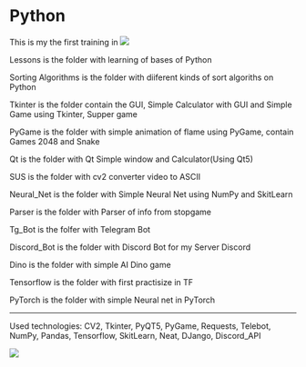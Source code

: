 # Python

This is my the first training in  [![](https://img.shields.io/badge/Python-3776AB?style=for-the-badge&logo=python&logoColor=white)](Python/)

Lessons is the folder with learning of bases of Python

Sorting Algorithms is the folder with diiferent kinds of sort algoriths on Python

Tkinter is the folder contain the GUI, Simple Calculator with GUI and Simple Game using Tkinter, Supper game

PyGame is the folder with simple animation of flame using PyGame, contain Games 2048 and Snake

Qt is the folder with Qt Simple window and Calculator(Using Qt5)

SUS is the folder with cv2 converter video to ASCII

Neural_Net is the folder with Simple Neural Net using NumPy and SkitLearn

Parser is the folder with Parser of info from stopgame

Tg_Bot is the folfer with Telegram Bot

Discord_Bot is the folder with Discord Bot for my Server Discord

Dino is the folder with simple AI Dino game 

Tensorflow is the folder with first practisize in TF

PyTorch is the folder with simple Neural net in PyTorch

----------------------------------------------------------------------------
Used technologies: CV2, Tkinter, PyQT5, PyGame, Requests, Telebot, NumPy, Pandas, Tensorflow, SkitLearn, Neat, DJango, Discord_API

![](https://img.shields.io/tokei/lines/github/cppshizoidS/Python)
